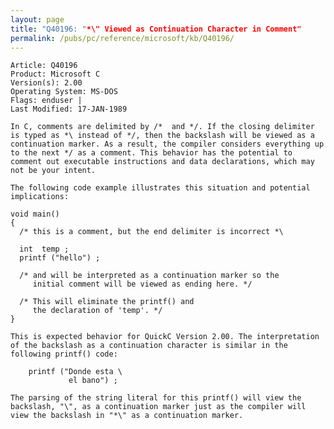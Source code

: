 ```yaml
---
layout: page
title: "Q40196: "*\" Viewed as Continuation Character in Comment"
permalink: /pubs/pc/reference/microsoft/kb/Q40196/
---
```


	Article: Q40196
	Product: Microsoft C
	Version(s): 2.00
	Operating System: MS-DOS
	Flags: enduser |
	Last Modified: 17-JAN-1989
	
	In C, comments are delimited by /*  and */. If the closing delimiter
	is typed as *\ instead of */, then the backslash will be viewed as a
	continuation marker. As a result, the compiler considers everything up
	to the next */ as a comment. This behavior has the potential to
	comment out executable instructions and data declarations, which may
	not be your intent.
	
	The following code example illustrates this situation and potential
	implications:
	
	void main()
	{
	  /* this is a comment, but the end delimiter is incorrect *\
	
	  int  temp ;
	  printf ("hello") ;
	
	  /* and will be interpreted as a continuation marker so the
	     initial comment will be viewed as ending here. */
	
	  /* This will eliminate the printf() and
	     the declaration of 'temp'. */
	}
	
	This is expected behavior for QuickC Version 2.00. The interpretation
	of the backslash as a continuation character is similar in the
	following printf() code:
	
	    printf ("Donde esta \
	             el bano") ;
	
	The parsing of the string literal for this printf() will view the
	backslash, "\", as a continuation marker just as the compiler will
	view the backslash in "*\" as a continuation marker.
